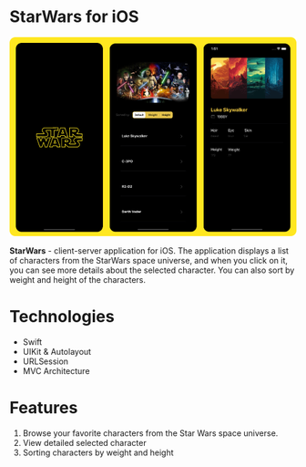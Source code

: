 # StarWars for iOS
![Alt Text](https://github.com/skreep1/StarWarsAppiOS/blob/main/preview.png)

<b>StarWars</b> - client-server application for iOS. The application displays a list of characters from the StarWars space universe, and when you click on it, you can see more details about the selected character. You can also sort by weight and height of the characters.

# Technologies
- Swift
- UIKit & Autolayout
- URLSession
- MVC Architecture

# Features

1. Browse your favorite characters from the Star Wars space universe.
2. View detailed selected character
3. Sorting characters by weight and height
